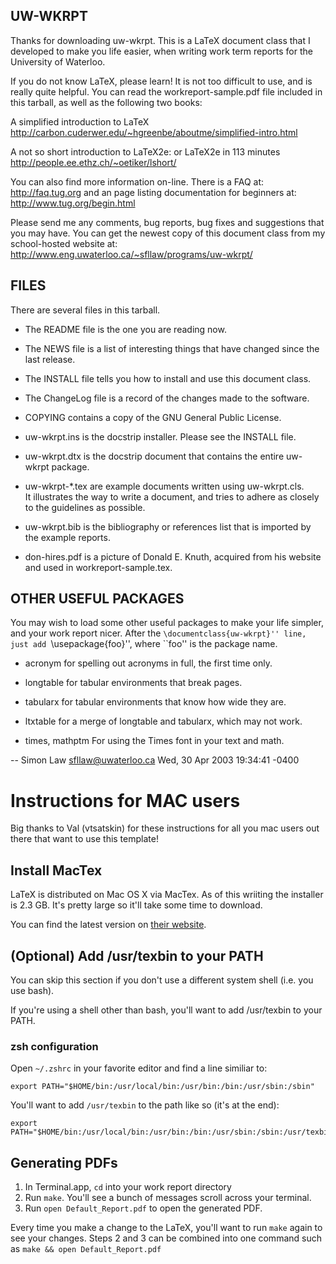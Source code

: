 UW-WKRPT
--------

Thanks for downloading uw-wkrpt.  This is a LaTeX document class that I
developed to make you life easier, when writing work term reports for
the University of Waterloo.

If you do not know LaTeX, please learn!  It is not too
difficult to use, and is really quite helpful.  You can read the
workreport-sample.pdf file included in this tarball, as well as
the following two books:

A simplified introduction to LaTeX
  http://carbon.cuderwer.edu/~hgreenbe/aboutme/simplified-intro.html

A not so short introduction to LaTeX2e: or LaTeX2e in 113 minutes
  http://people.ee.ethz.ch/~oetiker/lshort/

You can also find more information on-line.  There is a FAQ
at: http://faq.tug.org and an page listing documentation for beginners
at: http://www.tug.org/begin.html

Please send me any comments, bug reports, bug fixes and 
suggestions that you may have.  You can get the newest copy of this
document class from my school-hosted website at:
  http://www.eng.uwaterloo.ca/~sfllaw/programs/uw-wkrpt/


FILES
-----

There are several files in this tarball.  

* The README file is the one you are reading now.

* The NEWS file is a list of interesting things that have changed
  since the last release.

* The INSTALL file tells you how to install and use this document 
  class.

* The ChangeLog file is a record of the changes made to the software.

* COPYING contains a copy of the GNU General Public License.

* uw-wkrpt.ins is the docstrip installer.  Please see the INSTALL file.

* uw-wkrpt.dtx is the docstrip document that contains the entire
  uw-wkrpt package.

* uw-wkrpt-\*.tex are example documents written using uw-wkrpt.cls.  
  It illustrates the way to write a document, and tries to adhere as 
  closely to the guidelines as possible.

* uw-wkrpt.bib is the bibliography or references list that is imported 
  by the example reports.

* don-hires.pdf is a picture of Donald E. Knuth, acquired from his 
  website and used in workreport-sample.tex.

OTHER USEFUL PACKAGES
---------------------

You may wish to load some other useful packages to make your life
simpler, and your work report nicer.  After the ``\documentclass{uw-wkrpt}''
line, just add ``\usepackage{foo}'', where ``foo'' is the package name.

* acronym
    for spelling out acronyms in full, the first time only.

* longtable
    for tabular environments that break pages.

* tabularx
    for tabular environments that know how wide they are.

* ltxtable
    for a merge of longtable and tabularx, which may not work.

* times, mathptm
    For using the Times font in your text and math.

-- Simon Law <sfllaw@uwaterloo.ca>  Wed, 30 Apr 2003 19:34:41 -0400


# Instructions for MAC users

Big thanks to Val (vtsatskin) for these instructions for all you mac users out there that
want to use this template!

## Install MacTex

LaTeX is distributed on Mac OS X via MacTex. As of this wriiting the installer is 2.3 GB. It's pretty large so it'll take some time to download.

You can find the latest version on [their website](https://www.tug.org/mactex/).

## (Optional) Add /usr/texbin to your PATH

You can skip this section if you don't use a different system shell (i.e. you use bash).

If you're using a shell other than bash, you'll want to add /usr/texbin to your PATH.

### zsh configuration

Open `~/.zshrc` in your favorite editor and find a line similiar to:

    export PATH="$HOME/bin:/usr/local/bin:/usr/bin:/bin:/usr/sbin:/sbin"

You'll want to add `/usr/texbin` to the path like so (it's at the end):

    export PATH="$HOME/bin:/usr/local/bin:/usr/bin:/bin:/usr/sbin:/sbin:/usr/texbin"

## Generating PDFs

1. In Terminal.app, `cd` into your work report directory
2. Run `make`. You'll see a bunch of messages scroll across your terminal.
3. Run `open Default_Report.pdf` to open the generated PDF.

Every time you make a change to the LaTeX, you'll want to run `make` again to see your changes. Steps 2 and 3 can be combined into one command such as `make && open Default_Report.pdf`
